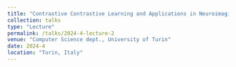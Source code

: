 ```yaml
---
title: "Contrastive Contrastive Learning and Applications in Neuroimaging"
collection: talks
type: "Lecture"
permalink: /talks/2024-4-lecture-2
venue: "Computer Science dept., University of Turin"
date: 2024-4
location: "Turin, Italy"
---
```


